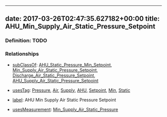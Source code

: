 
---
date: 2017-03-26T02:47:35.627182+00:00
title: AHU_Min_Supply_Air_Static_Pressure_Setpoint
---
### Definition: TODO

### Relationships

* [subClassOf](http://www.w3.org/2000/01/rdf-schema#subClassOf): [AHU_Static_Pressure_Min_Setpoint](https://brickschema.org/schema/1.0/Brick#AHU_Static_Pressure_Min_Setpoint), [Min_Supply_Air_Static_Pressure_Setpoint](https://brickschema.org/schema/1.0/Brick#Min_Supply_Air_Static_Pressure_Setpoint), [Discharge_Air_Static_Pressure_Setpoint](https://brickschema.org/schema/1.0/Brick#Discharge_Air_Static_Pressure_Setpoint), [AHU_Supply_Air_Static_Pressure_Setpoint](https://brickschema.org/schema/1.0/Brick#AHU_Supply_Air_Static_Pressure_Setpoint)

* [usesTag](https://brickschema.org/schema/1.0/BrickFrame#usesTag): [Pressure](https://brickschema.org/schema/1.0/BrickTag#Pressure), [Air](https://brickschema.org/schema/1.0/BrickTag#Air), [Supply](https://brickschema.org/schema/1.0/BrickTag#Supply), [AHU](https://brickschema.org/schema/1.0/BrickTag#AHU), [Setpoint](https://brickschema.org/schema/1.0/BrickTag#Setpoint), [Min](https://brickschema.org/schema/1.0/BrickTag#Min), [Static](https://brickschema.org/schema/1.0/BrickTag#Static)

* [label](http://www.w3.org/2000/01/rdf-schema#label): AHU Min Supply Air Static Pressure Setpoint

* [usesMeasurement](https://brickschema.org/schema/1.0/BrickFrame#usesMeasurement): [Min_Supply_Air_Static_Pressure](https://brickschema.org/schema/1.0/Brick#Min_Supply_Air_Static_Pressure)
